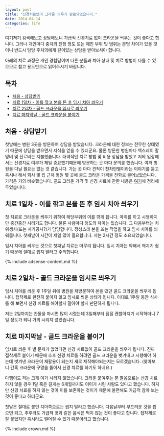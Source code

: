 ```yaml
---
layout: post
title: "신경치료없이 크라운 씌우기 완료되었습니다."
date: 2014-04-14 
categories: life
---
```


여기저기 검색해보고 상담해보니 가급적 신경치료 없이 크라운을 씌우는 것이 좋다고 합니다. 그러나 개인마다 충치의 진행 정도 또는 깨진 부위 및 범위는 분명 차이가 있을 것이니 반드시 담당 주치의에게 깊이있는 상담을 받아보셔야 합니다.

아래의 치료 과정은 개인 경험담이며 다른 분들과 치아 상태 및 치료 방법이 다를 수 있으므로 참고 용도만으로 읽어주시기 바랍니다.

## 목차

- [처음 - 상담받기](#처음---상담받기)
- [치료 1일차 - 이를 깎고 본을 뜬 후 임시 치아 씌우기](#치료-1일차---이를-깎고-본을-뜬-후-임시-치아-씌우기)
- [치료 2일차 - 골드 크라운을 임시로 씌우기](#치료-2일차---골드-크라운을-임시로-씌우기)
- [치료 마지막날 - 골드 크라운을 붙이기](#치료-마지막날---골드-크라운을-붙이기)

## 처음 - 상담받기

첫날에는 병원 3곳을 방문하여 상담을 받았습니다. 크라운에 대한 정보는 전무한 상태였기 때문에 상담을 받으면서 지식을 얻을 수 있더군요. 물론 방문한 병원마다 엑스레이 촬영비 및 진료비는 지불했습니다. 대략적인 치료 방법 및 비용 상담을 받았고 저의 입장에서는 신경치료 여부가 제일 중요했기때문에 방문하는 곳 마다 문의를 했습니다. 여러 병원을 다닐 필요는 없는 것 같습니다. 가는 곳 마다 견적이 천차만별이라는 이야기를 듣고 혹시나 해서 회사 및 집 근처 병원 몇 곳에 골드 크라운 가격을 전화로 물어보았습니다. 가격은 거의 비슷했습니다. 골드 크라운 가격 및 신경 치료에 관한 내용은 [여기](/life/2014/04/01/crown1.html)에 정리해 두었습니다.

## 치료 1일차 - 이를 깎고 본을 뜬 후 임시 치아 씌우기

첫 치료로 크라운을 씌우기 위하여 해당부위의 이를 깎게 됩니다. 마취를 하고 시행하지만 중간중간 시리기도 합니다. 물론 사람마다 정도의 차이는 있습니다. 그 다음부터는 치위생사(또는 치기공사?)가 담당합니다. 정성스레 본을 뜨는 작업을 하고 임시 치아를 씌워줍니다. 첫째날이 시간이 제일 많이 필요합니다. 저는 2시간 정도 소요되었습니다.

임시 치아를 씌우는 것으로 첫째날 치료는 마무리 됩니다. 임시 치아는 약해서 깨지기 쉽기 때문에 절대로 씹지 말라고 주의합니다.

{% include adsense-content.md %}

## 치료 2일차 - 골드 크라운을 임시로 씌우기

임시 치아를 씌운 후 1주일 뒤에 병원을 재방문하여 본을 떴던 골드 크라운을 씌우게 됩니다. 접착제로 완전히 붙이지 않고 임시로 씌운 상태가 됩니다. 이대로 1주일 동안 식사를 해 보면서 신경 치료를 해야할지 말아야 할지 판단하게 됩니다.

저는 2일까지는 찬물을 마시면 많이 시렸는데 3일째부터 점점 괜찮아지기 시작하더니 7일 정도가 되니 거의 시리지 않았습니다.

## 치료 마지막날 - 골드 크라운을 붙이기

임시로 씌운 후 별 문제가 없었다면 신경 치료없이 골드 크라운을 씌우게 됩니다. 진짜 접착제로 붙이기 때문에 추후 신경 치료를 하려면 골드 크라운을 벗겨내고 시행해야 하는데 벗겨낸 크라운이 재활용이 되는지 새로 제작해야되는지는 모르겠습니다. (찾아보니 간혹 크라운에 구멍을 뚫어서 신경 치료를 하기도 하네요.)

다행이도 저는 크게 이가 시리지 않았습니다. 크라운 붙여주는 분 말씀으로는 신경 치료하지 않을 경우 1달 혹은 길게는 6개월까지도 이이가 시린 사람도 있다고 했습니다. 하지만 신경 치료를 하지 않는 것이 이를 보존하는 것이기 때문에 불편해도 가급적 참아 보는 것이 좋다고 하더군요.

첫날은 절대로 붙인 치아쪽으로는 씹지 말라고 했습니다. 다음날부터 부드러운 것을 씹으면 되고, 추후라도 가급적 엿과 같은 음식은 먹지 않는 것이 좋다고 합니다. 접착제로 잘 붙었지만 혹시라도 떨어질 수 있기 때문이라고 했습니다.

{% include crown.md %}
